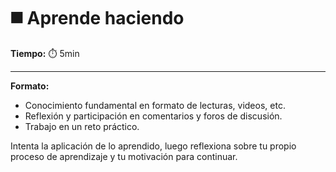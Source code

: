 # ◼️ Aprende haciendo

**Tiempo:** ⏱️️ 5min

---

**Formato:** 

* Conocimiento fundamental en formato de lecturas, videos, etc. 
* Reflexión y participación en comentarios y foros de discusión. 
* Trabajo en un reto práctico.

Intenta la aplicación de lo aprendido, luego reflexiona sobre tu propio proceso de aprendizaje y tu motivación para continuar.
